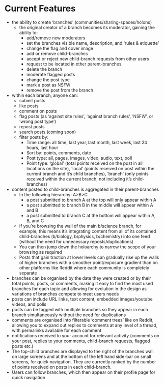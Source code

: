 # Current Features

+ the ability to create ‘branches’ (communities/sharing-spaces/holons)
    + the original creator of a branch becomes its moderator, gaining the ability to:
        + add/remove new moderators
        + set the branches visible name, description, and ‘rules & etiquette’
        +  change the flag and cover image
        +  add or remove child-branches
        + accept or reject new child-branch requests from other users
        + request to be located in other parent-branches
        + delete the branch
        + moderate flagged posts
        + change the post type
        + mark a post as NSFW
        + remove the post from the branch
+ within each branch, anyone can:
    + submit posts
    + like posts
    + comment on posts
    + flag posts (as ‘against site rules’, ‘against branch rules’, ‘NSFW’, or ‘wrong post type’)
    + repost posts
    + search posts (coming soon)
    + filter posts by:
        + Time range: all time, last year, last month, last week, last 24 hours, last hour
        + Sort by: points, comments, date
        + Post type: all, pages, images, video, audio, text, poll
        + Point type: ‘global’ (total points received on the post in all locations on the site), ‘local’ (points received on post within the current branch and it’s child branches), ‘branch’ (only points received within the current branch, not including it’s child-branches)
+ content posted to child-branches is aggregated in their parent-branches
    + In the following hierarchy: A>B>C
        + a post submitted to branch A at the top will only appear within A
        + a post submitted to branch B in the middle will appear within A and B
        + a post submitted to branch C at the bottom will appear within A, B, and C
    + If you’re browsing the wall of the main b/science branch, for example, this means it’s integrating content from all of its contained child-branches (b/biology, b/physics, b/chemistry) into one feed (without the need for unnecessary reposts/duplications)
    + You can then jump down the holoarchy to narrow the scope of your browsing as required
    + Posts that gain traction at lower levels can gradually rise up the walls of higher branches with a smoother point/exposure gradient than on other platforms like Reddit where each community is completely separate
+ branches can be organised by the date they were created or by their total points, posts, or comments, making it easy to find the most used branches for each topic and allowing for evolution in the design as variations of branches compete to meet users needs
+ posts can include URL links, text content, embedded images/youtube videos, and polls
+ posts can be tagged with multiple branches so they appear in each branch simultaneously without the need for duplications
+ comments are organised into filterable ‘comment trees’ like on Reddit, allowing you to expand out replies to comments at any level of a thread, with permalinks available for each comment
+ notifications received to your account for relevant activity (comments on your post, replies to your comments, child-branch requests, flagged posts etc.)
+ The top-child branches are displayed to the right of the branches wall on large screens and at the bottom of the left hand side-bar on small screens, for quick navigation. They are currently ranked by the number of points received on posts in each child-branch.
+ Users can follow branches, which then appear on their profile page for quick navigation
